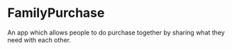 # FamilyPurchase
An app which allows people to do purchase together by sharing what they need with each other.
